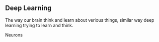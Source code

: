 ## Deep Learning

The way our brain think and learn about verious things, similar way deep learning trying to learn and think.

Neurons
